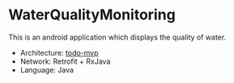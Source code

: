 # WaterQualityMonitoring
This is an android application which displays the quality of water.  

- Architecture: [todo-mvp](https://github.com/googlesamples/android-architecture/tree/todo-mvp/)
- Network: Retrofit + RxJava  
- Language: Java
